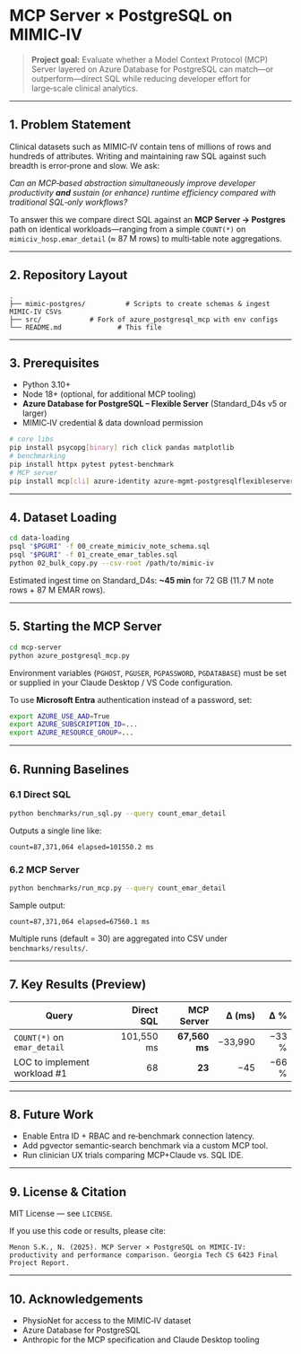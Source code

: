 # MCP Server × PostgreSQL on MIMIC‑IV

> **Project goal:** Evaluate whether a Model Context Protocol (MCP) Server layered on Azure Database for PostgreSQL can match—or outperform—direct SQL while reducing developer effort for large‑scale clinical analytics.

---

## 1. Problem Statement

Clinical datasets such as MIMIC‑IV contain tens of millions of rows and hundreds of attributes. Writing and maintaining raw SQL against such breadth is error‑prone and slow. We ask:

_Can an MCP‑based abstraction simultaneously improve developer productivity **and** sustain (or enhance) runtime efficiency compared with traditional SQL‑only workflows?_

To answer this we compare direct SQL against an **MCP Server → Postgres** path on identical workloads—ranging from a simple `COUNT(*)` on `mimiciv_hosp.emar_detail` (≈ 87 M rows) to multi‑table note aggregations.

---

## 2. Repository Layout

```
.
├── mimic-postgres/          # Scripts to create schemas & ingest MIMIC‑IV CSVs
├── src/            # Fork of azure_postgresql_mcp with env configs
└── README.md              # This file
```

---

## 3. Prerequisites

- Python 3.10+
- Node 18+ (optional, for additional MCP tooling)
- **Azure Database for PostgreSQL – Flexible Server** (Standard_D4s v5 or larger)
- MIMIC‑IV credential & data download permission

```bash
# core libs
pip install psycopg[binary] rich click pandas matplotlib
# benchmarking
pip install httpx pytest pytest‑benchmark
# MCP server
pip install mcp[cli] azure-identity azure-mgmt-postgresqlflexibleservers
```

---

## 4. Dataset Loading

```bash
cd data-loading
psql "$PGURI" -f 00_create_mimiciv_note_schema.sql
psql "$PGURI" -f 01_create_emar_tables.sql
python 02_bulk_copy.py --csv-root /path/to/mimic-iv
```

Estimated ingest time on Standard_D4s: **~45 min** for 72 GB (11.7 M note rows + 87 M EMAR rows).

---

## 5. Starting the MCP Server

```bash
cd mcp-server
python azure_postgresql_mcp.py
```

Environment variables (`PGHOST`, `PGUSER`, `PGPASSWORD`, `PGDATABASE`) must be set or supplied in your Claude Desktop / VS Code configuration.

To use **Microsoft Entra** authentication instead of a password, set:

```bash
export AZURE_USE_AAD=True
export AZURE_SUBSCRIPTION_ID=...
export AZURE_RESOURCE_GROUP=...
```

---

## 6. Running Baselines

### 6.1 Direct SQL

```bash
python benchmarks/run_sql.py --query count_emar_detail
```

Outputs a single line like:

```
count=87,371,064 elapsed=101550.2 ms
```

### 6.2 MCP Server

```bash
python benchmarks/run_mcp.py --query count_emar_detail
```

Sample output:

```
count=87,371,064 elapsed=67560.1 ms
```

Multiple runs (default = 30) are aggregated into CSV under `benchmarks/results/`.

---

## 7. Key Results (Preview)

| Query                        | Direct SQL |    MCP Server |  Δ (ms) |   Δ % |
| ---------------------------- | ---------: | ------------: | ------: | ----: |
| `COUNT(*)` on `emar_detail`  | 101,550 ms | **67,560 ms** | −33,990 | −33 % |
| LOC to implement workload #1 |         68 |        **23** |     −45 | −66 % |


---

## 8. Future Work

- Enable Entra ID + RBAC and re‑benchmark connection latency.
- Add pgvector semantic‑search benchmark via a custom MCP tool.
- Run clinician UX trials comparing MCP+Claude vs. SQL IDE.

---

## 9. License & Citation

MIT License — see `LICENSE`.

If you use this code or results, please cite:

```
Menon S.K., N. (2025). MCP Server × PostgreSQL on MIMIC‑IV: productivity and performance comparison. Georgia Tech CS 6423 Final Project Report.
```

---

## 10. Acknowledgements

- PhysioNet for access to the MIMIC‑IV dataset
- Azure Database for PostgreSQL
- Anthropic for the MCP specification and Claude Desktop tooling

